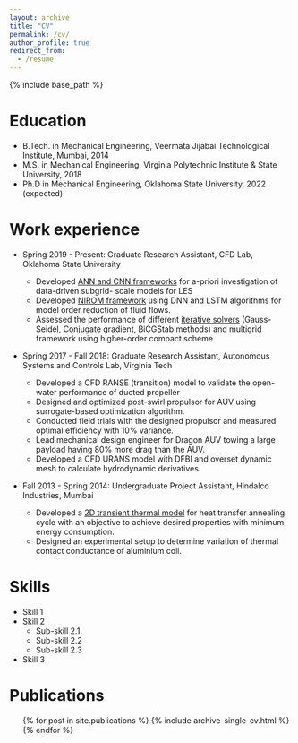 ```yaml
---
layout: archive
title: "CV"
permalink: /cv/
author_profile: true
redirect_from:
  - /resume
---
```


{% include base_path %}

Education
======
* B.Tech. in Mechanical Engineering, Veermata Jijabai Technological Institute, Mumbai, 2014
* M.S. in Mechanical Engineering, Virginia Polytechnic Institute & State University, 2018
* Ph.D in Mechanical Engineering, Oklahoma State University, 2022 (expected)

Work experience
======
* Spring 2019 - Present: Graduate Research Assistant, CFD Lab, Oklahoma State University 
  * Developed [ANN and CNN frameworks](https://github.com/surajp92/2D_Turbulence) for a-priori investigation of data-driven subgrid-   scale models for LES
  * Developed  [NIROM framework](https://github.com/surajp92/DNN-based-NIROM) using DNN and LSTM algorithms for model order reduction of fluid flows.
  * Assessed the performance of different [iterative solvers](https://github.com/surajp92/Research_Codes/tree/master/Compact\%20Schemes) (Gauss-Seidel, Conjugate gradient, BiCGStab methods) and multigrid framework using higher-order compact scheme

* Spring 2017 - Fall 2018: Graduate Research Assistant, Autonomous Systems and Controls Lab, Virginia Tech
  * Developed a CFD RANSE (transition) model to validate the open-water performance of ducted propeller
  * Designed and optimized post-swirl propulsor for AUV using surrogate-based optimization algorithm.
  * Conducted field trials with the designed propulsor and measured optimal efficiency with 10\% variance.
  * Lead mechanical design engineer for Dragon AUV towing a large payload having 80% more drag than the AUV.
  * Developed a CFD URANS model with DFBI and overset dynamic mesh to calculate hydrodynamic derivatives.

* Fall 2013 - Spring 2014: Undergraduate Project Assistant, Hindalco Industries, Mumbai
  * Developed a [2D transient thermal model](https://github.com/surajp92/Undergraduate-Project) for heat transfer annealing cycle with an objective to achieve desired properties with minimum energy consumption.
  * Designed an experimental setup to determine variation of thermal contact conductance of aluminium coil.
  
Skills
======
* Skill 1
* Skill 2
  * Sub-skill 2.1
  * Sub-skill 2.2
  * Sub-skill 2.3
* Skill 3

Publications
======
  <ul>{% for post in site.publications %}
    {% include archive-single-cv.html %}
  {% endfor %}</ul>
  

  
